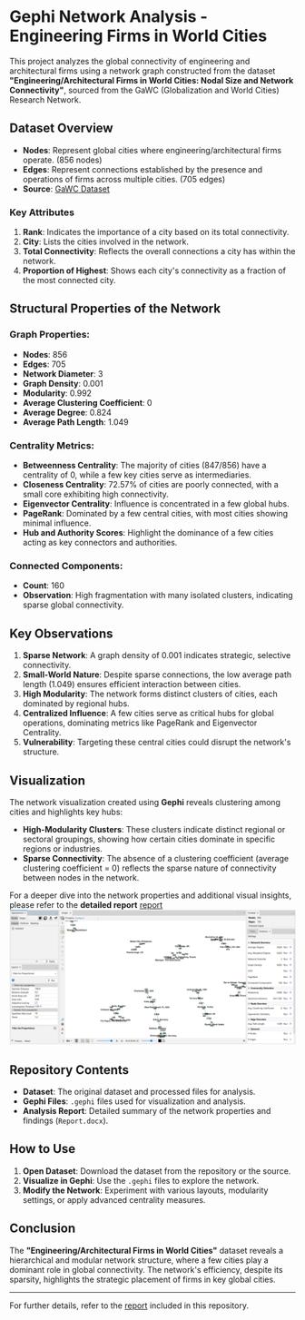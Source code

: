 # Gephi Network Analysis - Engineering Firms in World Cities

This project analyzes the global connectivity of engineering and architectural firms using a network graph constructed from the dataset **"Engineering/Architectural Firms in World Cities: Nodal Size and Network Connectivity"**, sourced from the GaWC (Globalization and World Cities) Research Network.

## Dataset Overview

- **Nodes**: Represent global cities where engineering/architectural firms operate. (856 nodes)
- **Edges**: Represent connections established by the presence and operations of firms across multiple cities. (705 edges)
- **Source**: [GaWC Dataset](https://gawc.lboro.ac.uk/gawc-worlds/gawc-data/dataset-14/)

### Key Attributes
1. **Rank**: Indicates the importance of a city based on its total connectivity.
2. **City**: Lists the cities involved in the network.
3. **Total Connectivity**: Reflects the overall connections a city has within the network.
4. **Proportion of Highest**: Shows each city's connectivity as a fraction of the most connected city.

## Structural Properties of the Network

### Graph Properties:
- **Nodes**: 856  
- **Edges**: 705  
- **Network Diameter**: 3  
- **Graph Density**: 0.001  
- **Modularity**: 0.992  
- **Average Clustering Coefficient**: 0  
- **Average Degree**: 0.824  
- **Average Path Length**: 1.049  

### Centrality Metrics:
- **Betweenness Centrality**: The majority of cities (847/856) have a centrality of 0, while a few key cities serve as intermediaries.
- **Closeness Centrality**: 72.57% of cities are poorly connected, with a small core exhibiting high connectivity.
- **Eigenvector Centrality**: Influence is concentrated in a few global hubs.
- **PageRank**: Dominated by a few central cities, with most cities showing minimal influence.
- **Hub and Authority Scores**: Highlight the dominance of a few cities acting as key connectors and authorities.

### Connected Components:
- **Count**: 160  
- **Observation**: High fragmentation with many isolated clusters, indicating sparse global connectivity.

## Key Observations
1. **Sparse Network**: A graph density of 0.001 indicates strategic, selective connectivity.
2. **Small-World Nature**: Despite sparse connections, the low average path length (1.049) ensures efficient interaction between cities.
3. **High Modularity**: The network forms distinct clusters of cities, each dominated by regional hubs.
4. **Centralized Influence**: A few cities serve as critical hubs for global operations, dominating metrics like PageRank and Eigenvector Centrality.
5. **Vulnerability**: Targeting these central cities could disrupt the network's structure.

## **Visualization**

The network visualization created using **Gephi** reveals clustering among cities and highlights key hubs:

- **High-Modularity Clusters**: These clusters indicate distinct regional or sectoral groupings, showing how certain cities dominate in specific regions or industries.
- **Sparse Connectivity**: The absence of a clustering coefficient (average clustering coefficient = 0) reflects the sparse nature of connectivity between nodes in the network.

For a deeper dive into the network properties and additional visual insights, please refer to the **detailed report** [report](Report.docx)
![Gephi Dashboard Screenshot](Screenshot%202024-12-06%20124742.png)

## Repository Contents
- **Dataset**: The original dataset and processed files for analysis.
- **Gephi Files**: `.gephi` files used for visualization and analysis.
- **Analysis Report**: Detailed summary of the network properties and findings (`Report.docx`).

## How to Use
1. **Open Dataset**: Download the dataset from the repository or the source.
2. **Visualize in Gephi**: Use the `.gephi` files to explore the network.
3. **Modify the Network**: Experiment with various layouts, modularity settings, or apply advanced centrality measures.

## Conclusion
The **"Engineering/Architectural Firms in World Cities"** dataset reveals a hierarchical and modular network structure, where a few cities play a dominant role in global connectivity. The network's efficiency, despite its sparsity, highlights the strategic placement of firms in key global cities.

---

For further details, refer to the [report](Report.docx) included in this repository.
